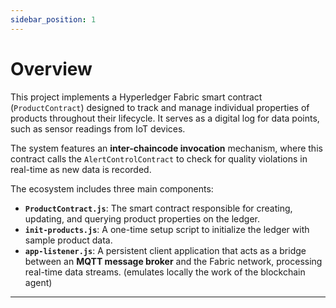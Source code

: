 ```yaml
---
sidebar_position: 1
---
```


# Overview

This project implements a Hyperledger Fabric smart contract (`ProductContract`) designed to track and manage individual properties of products throughout their lifecycle. It serves as a digital log for data points, such as sensor readings from IoT devices.

The system features an **inter-chaincode invocation** mechanism, where this contract calls the `AlertControlContract` to check for quality violations in real-time as new data is recorded.

The ecosystem includes three main components:
* **`ProductContract.js`**: The smart contract responsible for creating, updating, and querying product properties on the ledger.
* **`init-products.js`**: A one-time setup script to initialize the ledger with sample product data.
* **`app-listener.js`**: A persistent client application that acts as a bridge between an **MQTT message broker** and the Fabric network, processing real-time data streams. (emulates locally the work of the blockchain agent)

---